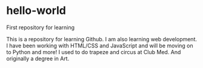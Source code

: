 # hello-world

First repository for learning

This is a repository for learning Github. I am also learning web development.
I have been working with HTML/CSS and JavaScript and will be moving on to Python and more!
I used to do trapeze and circus at Club Med. And originally a degree in Art.
